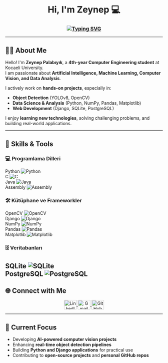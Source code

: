 <h1 align="center">Hi, I'm Zeynep  💻</h1>
<h3 align="center">
  <a href="https://git.io/typing-svg">
    <img src="https://readme-typing-svg.herokuapp.com?font=Fira+Code&weight=500&size=22&pause=1000&color=800080&center=true&vCenter=true&width=500&lines=Welcome+to+my+GitHub+profile" alt="Typing SVG" />
  </a>
</h3>


---

## 👩‍💻 About Me
Hello! I'm **Zeynep Palabıyık**, a **4th-year Computer Engineering student** at Kocaeli University.  
I am passionate about **Artificial Intelligence, Machine Learning, Computer Vision, and Data Analysis**.  

I actively work on **hands-on projects**, especially in:
- **Object Detection** (YOLOv8, OpenCV)  
- **Data Science & Analysis** (Python, NumPy, Pandas, Matplotlib)  
- **Web Development** (Django, SQLite, PostgreSQL)  

I enjoy **learning new technologies**, solving challenging problems, and building real-world applications.  

---

## 🔧 Skills & Tools

### 💻 Programlama Dilleri
Python ![Python](https://cdn.jsdelivr.net/gh/devicons/devicon/icons/python/python-original.svg)  
C ![C](https://cdn.jsdelivr.net/gh/devicons/devicon/icons/c/c-original.svg)  
Java ![Java](https://cdn.jsdelivr.net/gh/devicons/devicon/icons/java/java-original.svg)  
Assembly ![Assembly](https://cdn.jsdelivr.net/gh/devicons/devicon/icons/assembly/assembly-original.svg)  

### 🛠 Kütüphane ve Frameworkler
OpenCV ![OpenCV](https://cdn.jsdelivr.net/gh/devicons/devicon/icons/opencv/opencv-original.svg)  
Django ![Django](https://cdn.jsdelivr.net/gh/devicons/devicon/icons/django/django-original.svg)  
NumPy ![NumPy](https://cdn.jsdelivr.net/gh/devicons/devicon/icons/numpy/numpy-original.svg)  
Pandas ![Pandas](https://cdn.jsdelivr.net/gh/devicons/devicon/icons/pandas/pandas-original.svg)  
Matplotlib ![Matplotlib](https://cdn.jsdelivr.net/gh/devicons/devicon/icons/matplotlib/matplotlib-original.svg)  

### 🗄 Veritabanları
SQLite ![SQLite](https://cdn.jsdelivr.net/gh/devicons/devicon/icons/sqlite/sqlite-original.svg)  
PostgreSQL ![PostgreSQL](https://cdn.jsdelivr.net/gh/devicons/devicon/icons/postgresql/postgresql-original.svg)  
---

## 🌐 Connect with Me
<p align="center">
  <a href="https://www.linkedin.com/in/zeynep-palabıyık-5996a8270/" target="_blank">
    <img align="center" src="https://raw.githubusercontent.com/rahuldkjain/github-profile-readme-generator/master/src/images/icons/Social/linked-in-alt.svg" alt="LinkedIn" height="30" width="40" />
  </a>
  <a href="mailto:220202016@kocaeli.edu.tr" target="_blank">
    <img align="center" src="https://upload.wikimedia.org/wikipedia/commons/7/7e/Gmail_icon_%282020%29.svg" alt="Gmail" height="30" width="40" />
  </a>
  <a href="https://github.com/zeynepplbyk" target="_blank">
    <img align="center" src="https://cdn.jsdelivr.net/gh/devicons/devicon/icons/github/github-original.svg" alt="GitHub" height="30" width="40" />
  </a>
</p>

---

## 🚀 Current Focus
- Developing **AI-powered computer vision projects**  
- Enhancing **real-time object detection pipelines**  
- Building **Python and Django applications** for practical use  
- Contributing to **open-source projects** and **personal GitHub repos**
